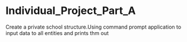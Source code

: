 # Individual_Project_Part_A
Create a private school structure.Using command prompt application to input data to all entities and prints thm out
